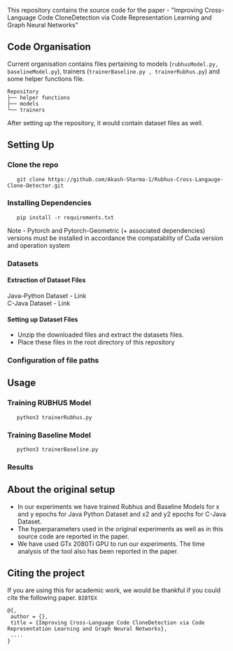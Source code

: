 This repository contains the source code for the paper - "Improving Cross-Language Code CloneDetection via Code Representation Learning and Graph Neural Networks"


## Code Organisation
Current organisation contains files pertaining to models (`rubhusModel.py, baselineModel.py`), trainers (`trainerBaseline.py , trainerRubhus.py`) and some helper functions file.  

    Repository
    ├── helper functions
    ├── models
    └── trainers
   
After setting up the repository, it would contain dataset files as well.

## Setting Up

### Clone the repo

       git clone https://github.com/Akash-Sharma-1/Rubhus-Cross-Langauge-Clone-Detector.git

### Installing Dependencies

       pip install -r requirements.txt

Note - Pytorch and Pytorch-Geometric (+ associated dependencies) versions must be installed in accordance the compatablity of Cuda version and operation system 

### Datasets
#### Extraction of Dataset Files
Java-Python Dataset - Link  
C-Java Dataset - Link
#### Setting up Dataset Files
- Unzip the downloaded files and extract the datasets files.
- Place these files in the root directory of this repository


### Configuration of file paths


## Usage

### Training RUBHUS Model
       python3 trainerRubhus.py

### Training Baseline Model
       python3 trainerBaseline.py
      
### Results 

## About the original setup
- In our experiments we have trained Rubhus and Baseline Models for x and y epochs for Java Python Dataset and x2 and y2 epochs for C-Java Dataset. 
- The hyperparameters used in the original experiments as well as in this source code are reported in the paper.
- We have used GTx 2080Ti GPU to run our experiments. The time analysis of the tool also has been reported in the paper.

## Citing the project

If you are using this for academic work, we would be thankful if you could cite the following paper.
`BIBTEX`

```
@{,
 author = {},
 title = {Improving Cross-Language Code CloneDetection via Code Representation Learning and Graph Neural Networks},
 ....
}
```